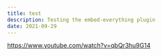```yaml
---
title: test
description: Testing the embed-everything plugin
date: 2021-09-29
---
```


https://www.youtube.com/watch?v=qbQr3hu9G14